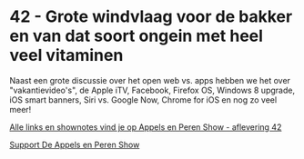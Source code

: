 # 42 - Grote windvlaag voor de bakker en van dat soort ongein met heel veel vitaminen

<p>Naast een grote discussie over het open web vs. apps hebben we het over &quot;vakantievideo's&quot;, de Apple iTV, Facebook, Firefox OS, Windows 8 upgrade, iOS smart banners, Siri vs. Google Now, Chrome for iOS en nog zo veel meer!</p>

<p><a href="http://www.appelsenperenshow.nl/aflevering/2012/7/4/42-grote-windvlaag-voor-de-bakker-en-van-dat-soort-ongein-me.html">Alle links en shownotes vind je op Appels en Peren Show - aflevering 42</a></p><p><a href="https://www.patreon.com/appelsenperenshow" rel="payment">Support De Appels en Peren Show</a></p>